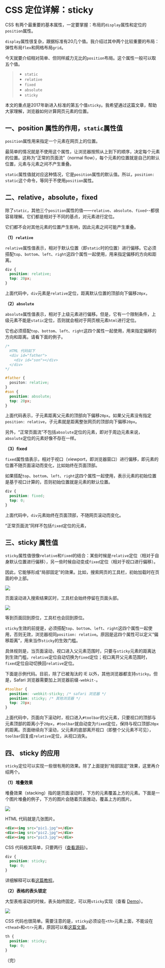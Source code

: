 # CSS 定位详解：sticky 

CSS 有两个最重要的基本属性，一定要掌握：布局的`display`属性和定位的`position`属性。

`display`属性很复杂，跟据标准有20几个值。我介绍过其中两个比较重要的布局：弹性布局`flex`和网格布局`grid`。

今天就要介绍相对简单、但同样威力无比的`position`布局。这个属性一般可以取五个值。

> - `static`
> -  `relative`
> -  `fixed`
> -  `absolute`
> -  `sticky`

本文的重点是2017年新进入标准的第五个值`sticky`。我希望通过这篇文章，帮助大家理解，浏览器如何计算网页元素的位置。

## 一、position 属性的作用，`static`属性值

`position`属性用来指定一个元素在网页上的位置。

最简单的情况就是不使用这个属性，让浏览器按照从上到下的顺序，决定每个元素的位置。这称为“正常的页面流”（normal flow），每个元素的位置就是自己的默认位置，元素与元素之间不产生重叠。

`static`属性值就对应这种情况，它是`position`属性的默认值。所以，`position: static`这个命令，等同于不使用`position`属性。

## 二、relative，absolute，fixed

除了`static`，其他三个`position`属性的值——`relative`、`absolute`、`fixed`--都很容易理解。它们都是相对于不同的基点，对元素进行定位。

它们都不会对其他元素的位置产生影响，因此元素之间可能产生重叠。

**（1）`relative`**

`relative`属性值表示，相对于默认位置（即`static`时的位置）进行偏移。它必须搭配`top`、`bottom`、`left`、`right`这四个属性一起使用，用来指定偏移的方向和距离。

```css
div {
  position: relative;
  top: 20px;
}
```

上面代码中，`div`元素是`relative`定位，距离默认位置的顶部向下偏移`20px`，

**（2）`absolute`**

`absolute`属性值表示，相对于上级元素进行偏移。但是，它有一个限制条件，上级元素不能是`static`定位，否则就会相对于网页根元素`html`进行定位。

它也必须搭配`top`、`bottom`、`left`、`right`这四个属性一起使用，用来指定偏移的方向和距离。请看下面的例子。

```css
/*
  HTML 代码如下
  <div id="father">
    <div id="son"></div>
  </div>
*/

#father {
  positon: relative;
}
#son {
  position: absolute;
  top: 20px;
}
```

上面代码表示，子元素距离父元素的顶部向下偏移`20px`。如果父元素没有指定`position: relative`，子元素就是距离整张网页的顶部向下偏移`20px`。

另外，“正常页面流”不包括`absolute`定位的元素，即对于周边元素来说，`absolute`定位的元素好像不存在一样。

**（3）fixed**

`fixed`属性值表示，相对于视口（viewport，即浏览器窗口）进行偏移，即元素的位置不随页面滚动而变化，比如始终在页面顶部。

如果搭配`top`、`bottom`、`left`、`right`这四个属性一起使用，表示元素的初始位置是基于视口计算的，否则初始位置就是元素的默认位置。

```css
div {
  position: fixed;
  top: 0;
}
```

上面代码中，`div`元素始终在页面顶部，不随网页滚动而变化。

“正常页面流”同样不包括`fixed`定位的元素，

## 三、sticky 属性值

`sticky`属性值很像`relative`和`fixed`的结合：某些时候是`relative`定位（相对于自身默认位置进行偏移），另一些时候自动变成`fixed`定位（相对于视口进行偏移）。

因此，它能够形成“局部固定”的效果。比如，搜索网页的工具栏，初始加载时在页面的中上部。

![](https://www.wangbase.com/blogimg/asset/201911/bg2019111604.jpg)

页面滚动进入搜索结果区时，工具栏会始终停留在页面头部。

![](https://www.wangbase.com/blogimg/asset/201911/bg2019111605.jpg)

等到页面回到原位，工具栏也会回到原位。

`sticky`生效的前提是，必须搭配`top`、`bottom`、`left`、`right`这四个属性一起使用，否则无效，浏览器视同`position: relative`。原因是这四个属性可以定义“偏移距离”，用来当作`sticky`的生效门槛。

具体规则是，当页面滚动，视口进入父元素范围时，只要与`sticky`元素的距离达到生效门槛，`relative`定位自动切换为`fixed`定位；视口离开父元素范围时，`fixed`定位自动切换回`relative`定位。

下面是示例代码。目前，除了已被淘汰的 IE 以外，其他浏览器都支持`sticky`。但是，Safari 浏览器需要加上浏览器前缀`-webkit-`。

```css
#toolbar {
  position: -webkit-sticky; /* safari 浏览器 */
  position: sticky; /* 其他浏览器 */
  top: 20px;
}
```

上面代码中，页面向下滚动时，视口进入`#toolbar`的父元素，只要视口的顶部与元素顶部的距离小于`20px`，`#toolbar`就自动变为`fixed`定位，保持与视口顶部`20px`的距离。页面继续向下滚动，父元素的底部离开视口（即整个父元素不可见），`toolbar`回复成`relative`定位，从视口消失。

## 四、 sticky 的应用

`sticky`定位可以实现一些很有用的效果。除了上面提到“局部固定”效果，这里再介绍两个。

**（1）堆叠效果**

堆叠效果（stacking）指的是页面滚动时，下方的元素覆盖上方的元素。下面是一个图片堆叠的例子，下方的图片会随着页面推动，覆盖上方的图片。

![](https://www.wangbase.com/blogimg/asset/201911/bg2019111609.jpg)

HTML 代码就是几张图片。

```html
<div><img src="pic1.jpg"></div>
<div><img src="pic2.jpg"></div>
<div><img src="pic3.jpg"></div>
```

CSS 代码极其简单，只要两行（[查看源码](https://jsbin.com/fegiqoquki/edit?html,css,output)）。

```css
div {
  position: sticky;
  top: 0;
}
```

详细解释可以看[这篇教程]( https://dev.to/vinceumo/slide-stacking-effect-using-position-sticky-91f)。

**（2）表格的表头锁定**

大型表格滚动的时候，表头始终固定，可以用`sticky`实现（查看 [Demo](https://jsbin.com/decemanohe/edit?html,css,output)）。

![](https://www.wangbase.com/blogimg/asset/201911/bg2019111610.jpg)

CSS 代码也很简单。需要注意的是，`sticky`必须设在`<th>`元素上面，不能设在`<thead>`和`<tr>`元素，原因可以看[这篇文章](https://css-tricks.com/position-sticky-and-table-headers/)。

```css
th {
  position: sticky;
  top: 0; 
}
```

（完）
